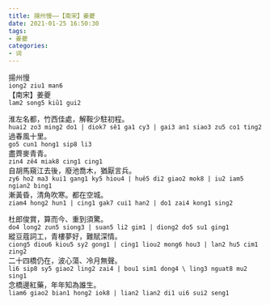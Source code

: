 ```yaml
---
title: 揚州慢——【南宋】姜夔  
date: 2021-01-25 16:50:30  
tags:  
- 姜夔  
categories:  
- 词  
---
```

揚州慢  
`iong2 ziu1 man6`  
【南宋】姜夔  
`lam2 song5 kiũ1 gui2`  

淮左名都，竹西佳處，解鞍少駐初程。  
`huai2 zo3 ming2 do1 | diok7 sê1 ga1 cy3 | gai3 an1 siao3 zu5 co1 ting2`  
過春風十里。  
`go5 cun1 hong1 sip8 li3`  
盡薺麥青青。  
`zin4 zê4 miak8 cing1 cing1`  
自胡馬窺江去後，廢池喬木，猶厭言兵。  
`zy6 ho2 ma3 kui1 gang1 ky5 hiou4 | huê5 di2 giao2 mok8 | iu2 iam5 ngian2 bing1`  
漸黃昏，清角吹寒。都在空城。  
`ziam4 hong2 hun1 | cing1 gak7 cui1 han2 | do1 zai4 kong1 sing2`  
  
杜郎俊賞，算而今、重到須驚。  
`do4 long2 zun5 siong3 | suan5 li2 gim1 | diong2 do5 su1 ging1`  
縱豆蔻詞工，青樓夢好，難賦深情。  
`ciong5 diou6 kiou5 sy2 gong1 | cing1 liou2 mong6 hou3 | lan2 hu5 cim1 zing2`  
二十四橋仍在，波心蕩、冷月無聲。  
`li6 sip8 sy5 giao2 ling2 zai4 | bou1 sim1 dong4 \ ling3 nguat8 mu2 sing1`  
念橋邊紅藥，年年知為誰生。  
`liam6 giao2 bian1 hong2 iok8 | lian2 lian2 di1 ui6 sui2 seng1`  
